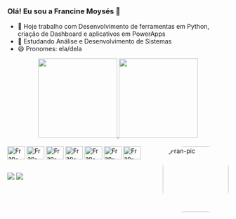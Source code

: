 ### Olá! Eu sou a Francine Moysés 👋

- 🔭 Hoje trabalho com Desenvolvimento de ferramentas em Python, criação de Dashboard e aplicativos em PowerApps
- 🌱 Estudando Análise e Desenvolvimento de Sistemas
- 😄 Pronomes: ela/dela

<div align="center">
  <a href="https://github.com/Francine-Moyses">
  <img height="180em" src="https://github-readme-stats.vercel.app/api?username=Francine-Moyses&show_icons=true&theme=dracula&include_all_commits=true&count_private=true"/>
  <img height="180em" src="https://github-readme-stats.vercel.app/api/top-langs/?username=Francine-Moyses&layout=compact&langs_count=7&theme=dracula"/>
  </a>
</div>
  
<div style="display: inline_block"><br>
  <img align="center" alt="Fran-Java" height="30" width="40" src="https://cdn.jsdelivr.net/gh/devicons/devicon/icons/java/java-original.svg">
  <img align="center" alt="Fran-Python" height="30" width="40" src="https://cdn.jsdelivr.net/gh/devicons/devicon/icons/python/python-original.svg">
  <img align="center" alt="Fran-Postgres" height="30" width="40" src="https://cdn.jsdelivr.net/gh/devicons/devicon/icons/postgresql/postgresql-plain.svg">
  <img align="center" alt="Fran-Pandas" height="30" width="40" src="https://cdn.jsdelivr.net/gh/devicons/devicon/icons/pandas/pandas-original.svg">
  <img align="center" alt="Fran-Anaconda" height="30" width="40" src="https://cdn.jsdelivr.net/gh/devicons/devicon/icons/anaconda/anaconda-original.svg">
  <img align="center" alt="Fran-SQL" height="30" width="40" src="https://cdn.jsdelivr.net/gh/devicons/devicon/icons/mysql/mysql-original.svg">
  <img align="center" alt="Fran-Pandas" height="30" width="40" src="https://cdn.jsdelivr.net/gh/devicons/devicon/icons/pandas/pandas-original.svg">
  <img align="right" alt="Fran-pic" height="150" style="border-radius:50px;" src="https://i.pinimg.com/736x/65/81/b0/6581b0f2eb5b3f635240d1a88d92c75f.jpg">

  
 </div>
  
  ##
 
<div> 
  <a href = "mailto:franncynunes@gmail.com"><img src="https://img.shields.io/badge/-Gmail-%23333?style=for-the-badge&logo=gmail&logoColor=white" target="_blank"></a>
  <a href="https://www.linkedin.com/in/francine-nunes-moys%C3%A9s/" target="_blank"><img src="https://img.shields.io/badge/-LinkedIn-%230077B5?style=for-the-badge&logo=linkedin&logoColor=white" target="_blank"></a> 
 
</div>
